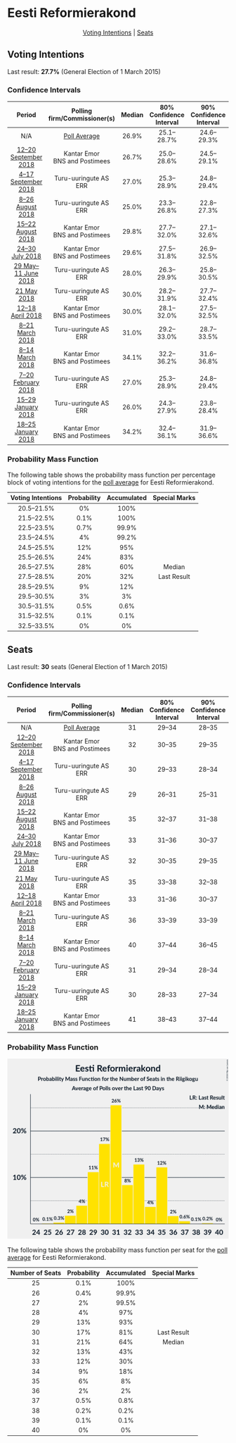 # Eesti Reformierakond

<p align="center"><a href="#voting-intentions">Voting Intentions</a> | <a href="#seats">Seats</a></p>

## Voting Intentions

Last result: **27.7%** (General Election of 1 March 2015)

### Confidence Intervals

| Period     | Polling firm/Commissioner(s) | Median | 80% Confidence Interval | 90% Confidence Interval | 95% Confidence Interval | 99% Confidence Interval |
|:----------:|:----------------:|:-----------:|:-----------------------:|:-----------------------:|:-----------------------:|:-----------------------:|
| N/A | [Poll Average](average.html) | 26.9% | 25.1–28.7% | 24.6–29.3% | 24.2–29.7% | 23.3–30.6% |
| [12–20 September 2018](2018-09-20-KantarEmor.html) | Kantar Emor <br> BNS and Postimees | 26.7% | 25.0–28.6% | 24.5–29.1% | 24.0–29.6% | 23.2–30.5% |
| [4–17 September 2018](2018-09-17-Turu-uuringuteAS.html) | Turu-uuringute AS <br> ERR | 27.0% | 25.3–28.9% | 24.8–29.4% | 24.3–29.8% | 23.5–30.7% |
| [8–26 August 2018](2018-08-26-Turu-uuringuteAS.html) | Turu-uuringute AS <br> ERR | 25.0% | 23.3–26.8% | 22.8–27.3% | 22.4–27.8% | 21.6–28.7% |
| [15–22 August 2018](2018-08-22-KantarEmor.html) | Kantar Emor <br> BNS and Postimees | 29.8% | 27.7–32.0% | 27.1–32.6% | 26.6–33.2% | 25.7–34.3% |
| [24–30 July 2018](2018-07-30-KantarEmor.html) | Kantar Emor <br> BNS and Postimees | 29.6% | 27.5–31.8% | 26.9–32.5% | 26.4–33.0% | 25.4–34.1% |
| [29 May–11 June 2018](2018-06-11-Turu-uuringuteAS.html) | Turu-uuringute AS <br> ERR | 28.0% | 26.3–29.9% | 25.8–30.5% | 25.3–30.9% | 24.5–31.8% |
| [21 May 2018](2018-05-21-Turu-uuringuteAS.html) | Turu-uuringute AS <br> ERR | 30.0% | 28.2–31.9% | 27.7–32.4% | 27.2–32.9% | 26.4–33.9% |
| [12–18 April 2018](2018-04-18-KantarEmor.html) | Kantar Emor <br> BNS and Postimees | 30.0% | 28.1–32.0% | 27.5–32.5% | 27.1–33.0% | 26.2–34.0% |
| [8–21 March 2018](2018-03-21-Turu-uuringuteAS.html) | Turu-uuringute AS <br> ERR | 31.0% | 29.2–33.0% | 28.7–33.5% | 28.3–34.0% | 27.4–34.9% |
| [8–14 March 2018](2018-03-14-KantarEmor.html) | Kantar Emor <br> BNS and Postimees | 34.1% | 32.2–36.2% | 31.6–36.8% | 31.1–37.3% | 30.2–38.3% |
| [7–20 February 2018](2018-02-20-Turu-uuringuteAS.html) | Turu-uuringute AS <br> ERR | 27.0% | 25.3–28.9% | 24.8–29.4% | 24.4–29.8% | 23.5–30.7% |
| [15–29 January 2018](2018-01-29-Turu-uuringuteAS.html) | Turu-uuringute AS <br> ERR | 26.0% | 24.3–27.9% | 23.8–28.4% | 23.4–28.8% | 22.6–29.7% |
| [18–25 January 2018](2018-01-25-KantarEmor.html) | Kantar Emor <br> BNS and Postimees | 34.2% | 32.4–36.1% | 31.9–36.6% | 31.5–37.1% | 30.7–38.0% |

### Probability Mass Function

The following table shows the probability mass function per percentage block of voting intentions for the [poll average](average.html) for Eesti Reformierakond.

| Voting Intentions | Probability | Accumulated | Special Marks |
|:-----------------:|:-----------:|:-----------:|:-------------:|
| 20.5–21.5% | 0% | 100% |  |
| 21.5–22.5% | 0.1% | 100% |  |
| 22.5–23.5% | 0.7% | 99.9% |  |
| 23.5–24.5% | 4% | 99.2% |  |
| 24.5–25.5% | 12% | 95% |  |
| 25.5–26.5% | 24% | 83% |  |
| 26.5–27.5% | 28% | 60% | Median |
| 27.5–28.5% | 20% | 32% | Last Result |
| 28.5–29.5% | 9% | 12% |  |
| 29.5–30.5% | 3% | 3% |  |
| 30.5–31.5% | 0.5% | 0.6% |  |
| 31.5–32.5% | 0.1% | 0.1% |  |
| 32.5–33.5% | 0% | 0% |  |


## Seats

Last result: **30** seats (General Election of 1 March 2015)

### Confidence Intervals

| Period     | Polling firm/Commissioner(s) | Median | 80% Confidence Interval | 90% Confidence Interval | 95% Confidence Interval | 99% Confidence Interval |
|:----------:|:----------------:|:------:|:-----------------------:|:-----------------------:|:-----------------------:|:-----------------------:|
| N/A | [Poll Average](average.html) | 31 | 29–34 | 28–35 | 27–35 | 27–37 |
| [12–20 September 2018](2018-09-20-KantarEmor.html) | Kantar Emor <br> BNS and Postimees | 32 | 30–35 | 29–35 | 28–36 | 27–37 |
| [4–17 September 2018](2018-09-17-Turu-uuringuteAS.html) | Turu-uuringute AS <br> ERR | 30 | 29–33 | 28–34 | 27–35 | 26–36 |
| [8–26 August 2018](2018-08-26-Turu-uuringuteAS.html) | Turu-uuringute AS <br> ERR | 29 | 26–31 | 25–31 | 25–32 | 24–34 |
| [15–22 August 2018](2018-08-22-KantarEmor.html) | Kantar Emor <br> BNS and Postimees | 35 | 32–37 | 31–38 | 30–40 | 28–40 |
| [24–30 July 2018](2018-07-30-KantarEmor.html) | Kantar Emor <br> BNS and Postimees | 33 | 31–36 | 30–37 | 30–38 | 28–40 |
| [29 May–11 June 2018](2018-06-11-Turu-uuringuteAS.html) | Turu-uuringute AS <br> ERR | 32 | 30–35 | 29–35 | 28–36 | 28–37 |
| [21 May 2018](2018-05-21-Turu-uuringuteAS.html) | Turu-uuringute AS <br> ERR | 35 | 33–38 | 32–38 | 31–39 | 30–40 |
| [12–18 April 2018](2018-04-18-KantarEmor.html) | Kantar Emor <br> BNS and Postimees | 33 | 31–36 | 30–37 | 30–38 | 29–40 |
| [8–21 March 2018](2018-03-21-Turu-uuringuteAS.html) | Turu-uuringute AS <br> ERR | 36 | 33–39 | 33–39 | 32–40 | 31–41 |
| [8–14 March 2018](2018-03-14-KantarEmor.html) | Kantar Emor <br> BNS and Postimees | 40 | 37–44 | 36–45 | 36–45 | 35–46 |
| [7–20 February 2018](2018-02-20-Turu-uuringuteAS.html) | Turu-uuringute AS <br> ERR | 31 | 29–34 | 28–34 | 27–35 | 27–36 |
| [15–29 January 2018](2018-01-29-Turu-uuringuteAS.html) | Turu-uuringute AS <br> ERR | 30 | 28–33 | 27–34 | 27–34 | 25–36 |
| [18–25 January 2018](2018-01-25-KantarEmor.html) | Kantar Emor <br> BNS and Postimees | 41 | 38–43 | 37–44 | 37–45 | 35–47 |

### Probability Mass Function

![Graph with seats probability mass function not yet produced](average-seats-pmf-eestireformierakond.png "Seats Probability Mass Function")

The following table shows the probability mass function per seat for the [poll average](average.html) for Eesti Reformierakond.

| Number of Seats | Probability | Accumulated | Special Marks |
|:---------------:|:-----------:|:-----------:|:-------------:|
| 25 | 0.1% | 100% |  |
| 26 | 0.4% | 99.9% |  |
| 27 | 2% | 99.5% |  |
| 28 | 4% | 97% |  |
| 29 | 13% | 93% |  |
| 30 | 17% | 81% | Last Result |
| 31 | 21% | 64% | Median |
| 32 | 13% | 43% |  |
| 33 | 12% | 30% |  |
| 34 | 9% | 18% |  |
| 35 | 6% | 8% |  |
| 36 | 2% | 2% |  |
| 37 | 0.5% | 0.8% |  |
| 38 | 0.2% | 0.2% |  |
| 39 | 0.1% | 0.1% |  |
| 40 | 0% | 0% |  |


